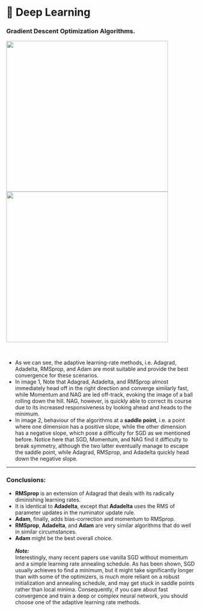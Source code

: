 # 🧠 Deep Learning<br>

### Gradient Descent Optimization Algorithms.
<p align="left">
  <kbd>
  <img width="430" height="400" src="https://ruder.io/content/images/2016/09/contours_evaluation_optimizers.gif">
    <img width="430" height="400" src="https://ruder.io/content/images/2016/09/saddle_point_evaluation_optimizers.gif">
  </kbd>  
</p><br>

* As we can see, the adaptive learning-rate methods, i.e. Adagrad, Adadelta, RMSprop, and Adam are most suitable and provide the best convergence for these scenarios.<br>
* In image 1, Note that Adagrad, Adadelta, and RMSprop almost immediately head off in the right direction and converge similarly fast, while Momentum and NAG are led off-track, evoking the image of a ball rolling down the hill. NAG, however, is quickly able to correct its course due to its increased responsiveness by looking ahead and heads to the minimum.<br>
* In image 2, behaviour of the algorithms at a **saddle point**, i.e. a point where one dimension has a positive slope, while the other dimension has a negative slope, which pose a difficulty for SGD as we mentioned before. Notice here that SGD, Momentum, and NAG find it difficulty to break symmetry, although the two latter eventually manage to escape the saddle point, while Adagrad, RMSprop, and Adadelta quickly head down the negative slope.
----------------
### Conclusions:
* **RMSprop** is an extension of Adagrad that deals with its radically diminishing learning rates.
* It is identical to **Adadelta**, except that **Adadelta** uses the RMS of parameter updates in the numinator update rule.
* **Adam**, finally, adds bias-correction and momentum to RMSprop.
* **RMSprop**, **Adadelta**, and **Adam** are very similar algorithms that do well in similar circumstances.
* **Adam** might be the best overall choice.
<br><br>**_Note:_**<br>
Interestingly, many recent papers use vanilla SGD without momentum and a simple learning rate annealing schedule. As has been shown, SGD usually achieves to find a minimum, but it might take significantly longer than with some of the optimizers, is much more reliant on a robust initialization and annealing schedule, and may get stuck in saddle points rather than local minima. Consequently, if you care about fast convergence and train a deep or complex neural network, you should choose one of the adaptive learning rate methods.


